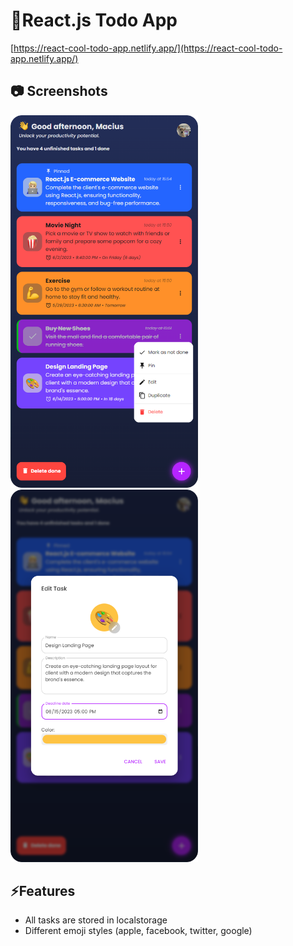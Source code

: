 # 📝React.js Todo App

[https://react-cool-todo-app.netlify.app/](https://react-cool-todo-app.netlify.app/)

## 📷 Screenshots

<img src="public/screenshots/1.png" width="300px" />
<img src="public/screenshots/2.png" width="300px" />

## ⚡Features

- All tasks are stored in localstorage
- Different emoji styles (apple, facebook, twitter, google)
